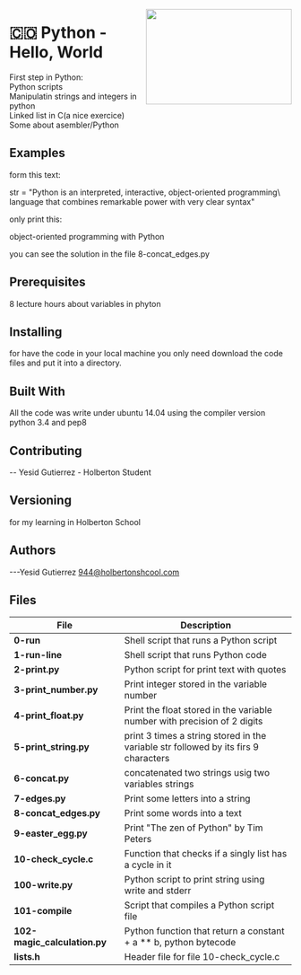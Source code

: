 <p>
<img width="260" height="170" src="https://davidjohncoleman.com/wp-djc/wp-content/uploads/2017/06/HBTN-Borderless-CMYK-Logo-Vertical-Color-Black@1200ppi-300x236.png" align="right" >
</p>





# :colombia:  Python - Hello, World
First step in Python:                                                           
Python scripts                                                                  
Manipulatin strings and integers in python                                      
Linked list in C(a nice exercice)                                               
Some about asembler/Python                                                      
## Examples                                                                     
form this text:                                                                 
                                                                                
str = "Python is an interpreted, interactive, object-oriented programming\      
 language that combines remarkable power with very clear syntax"                
										
only print this:                                                                
										
object-oriented programming with Python                                         
                                                                                
you can see the solution in the file 8-concat_edges.py                          

## Prerequisites
8 lecture hours about variables in phyton                                       
## Installing

for have the code in your local machine you only need download the code files and put it into a directory.
## Built With

All the code was write under ubuntu 14.04 using the compiler version            
python 3.4 and pep8                                                             

## Contributing

-- Yesid Gutierrez - Holberton Student                                          

## Versioning
for my learning in Holberton School

## Authors

---Yesid Gutierrez  944@holbertonshcool.com                                    
                                                                               
## Files

|         File            |             Description                  |
| ------------------------| ---------------------------------------- |
|**0-run**                    | Shell script that runs a Python script |
|**1-run-line**               | Shell script that runs Python code|
|**2-print.py**               | Python script for print text with quotes |
|**3-print_number.py**        | Print integer stored in the variable number|
|**4-print_float.py**         | Print the float stored in the variable number with precision of 2 digits|
|**5-print_string.py**        | print 3 times a string stored in the variable str followed by its firs 9 characters|
|**6-concat.py**              | concatenated two strings usig two variables strings|
|**7-edges.py**               | Print some letters into a string |
|**8-concat_edges.py**        | Print some words into a text|
|**9-easter_egg.py**          | Print "The zen of Python" by Tim Peters|
|**10-check_cycle.c**         | Function that checks if a singly list has a cycle in it|
|**100-write.py**             | Python script to print string using write and stderr|
|**101-compile**              | Script that compiles a Python script file|
|**102-magic_calculation.py** | Python function that return a constant + a ** b, python bytecode|
|**lists.h**                  | Header file for file 10-check_cycle.c|